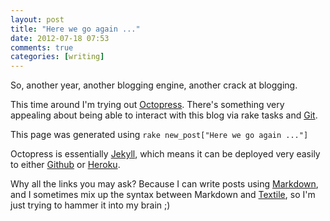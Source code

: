 ```yaml
---
layout: post
title: "Here we go again ..."
date: 2012-07-18 07:53
comments: true
categories: [writing]
---
```


So, another year, another blogging engine, another crack at blogging.

This time around I'm trying out [Octopress](http://octopress.org). There's something very appealing about being able to interact with this blog via rake tasks and [Git](http://git-scm.com).

<!-- more -->

This page was generated using `rake new_post["Here we go again ..."]`

Octopress is essentially [Jekyll](https://github.com/mojombo/jekyll/), which means it can be deployed very easily to either [Github](https://github.com) or [Heroku](http://www.heroku.com).

Why all the links you may ask? Because I can write posts using [Markdown](http://daringfireball.net/projects/markdown), and I sometimes mix up the syntax between Markdown and [Textile](http://www.textism.com/tools/textile/), so I'm just trying to hammer it into my brain ;)